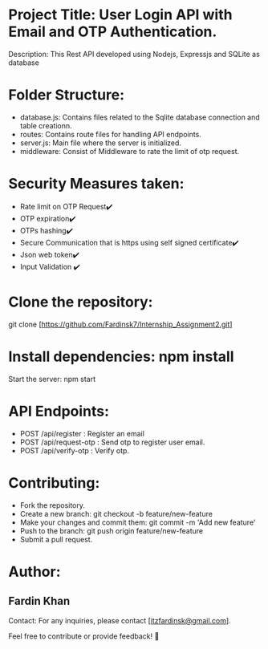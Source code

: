 # Project Title: User Login API with Email and OTP Authentication.

Description: This Rest API developed using Nodejs, Expressjs and SQLite as database

# Folder Structure:
- database.js: Contains files related to the Sqlite database connection and table creationn.
- routes: Contains route files for handling API endpoints.
- server.js: Main file where the server is initialized.
- middleware: Consist of Middleware to rate the limit of otp request.

# Security Measures taken:
- Rate limit on OTP Request✔️
- OTP expiration✔️
- OTPs hashing✔️
- Secure Communication that is https using self signed certificate✔️
- Json web token✔️
- Input Validation ✔️

# Clone the repository: 
git clone [https://github.com/Fardinsk7/Internship_Assignment2.git]

# Install dependencies: npm install
Start the server: npm start

# API Endpoints:
- POST /api/register : Register an email
- POST /api/request-otp : Send otp to register user email. 
- POST /api/verify-otp : Verify otp.



# Contributing:
- Fork the repository.
- Create a new branch: git checkout -b feature/new-feature
- Make your changes and commit them: git commit -m 'Add new feature'
- Push to the branch: git push origin feature/new-feature
- Submit a pull request.


# Author:
## Fardin Khan

Contact:
For any inquiries, please contact [itzfardinsk@gmail.com].

Feel free to contribute or provide feedback! 🚀